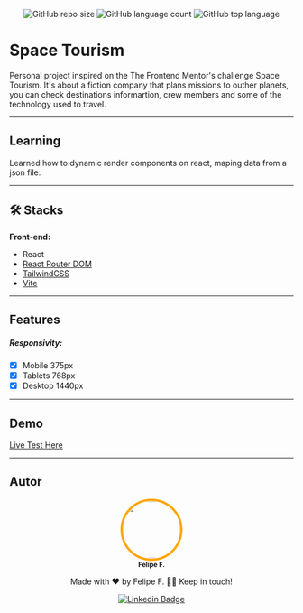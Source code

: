 
<div align="center">

 <!-- :uk: [English version](/Readme/README-en.md) / [Pt-BR version](../README.md) -->
 

  ![GitHub repo size](https://img.shields.io/github/repo-size/felpfsf/mission-space-explorers) ![GitHub language count](https://img.shields.io/github/languages/count/felpfsf/mission-space-explorers) ![GitHub top language](https://img.shields.io/github/languages/top/felpfsf/mission-space-explorers)

</div>

# Space Tourism

Personal project inspired on the The Frontend Mentor's challenge Space Tourism. It's about a fiction company that plans missions to outher planets, you can check destinations informartion, crew members and some of the technology used to travel.

---

## Learning

Learned how to dynamic render components on react, maping data from a json file.

---

## 🛠 Stacks

**Front-end:**

- React
- [React Router DOM](https://www.npmjs.com/package/react-router-dom)
- [TailwindCSS](https://tailwindcss.com/docs/guides/create-react-app)
- [Vite](https://vitejs.dev/)
  
---

## Features

##### Responsivity:
- [x] Mobile 375px
- [x] Tablets 768px
- [x] Desktop 1440px

---

## Demo

[Live Test Here](http://mission-space-explorers.vercel.app/)

---

## Autor

<div align='center'>

 <img style="border:4px solid orange; border-radius: 100%; padding:1px;" src="https://github.com/felpfsf.png" width="100px;" alt=""/>
 <br />
 <sub><b>Felipe F.</b></sub>

Made with ❤️ by Felipe F. 👋🏽 Keep in touch!

[![Linkedin Badge](https://img.shields.io/badge/-Felipe-blue?style=flat-square&logo=Linkedin&logoColor=white&link=https://www.linkedin.com/in/felipefsf/)](https://www.linkedin.com/in/felipefsf/)

</div>